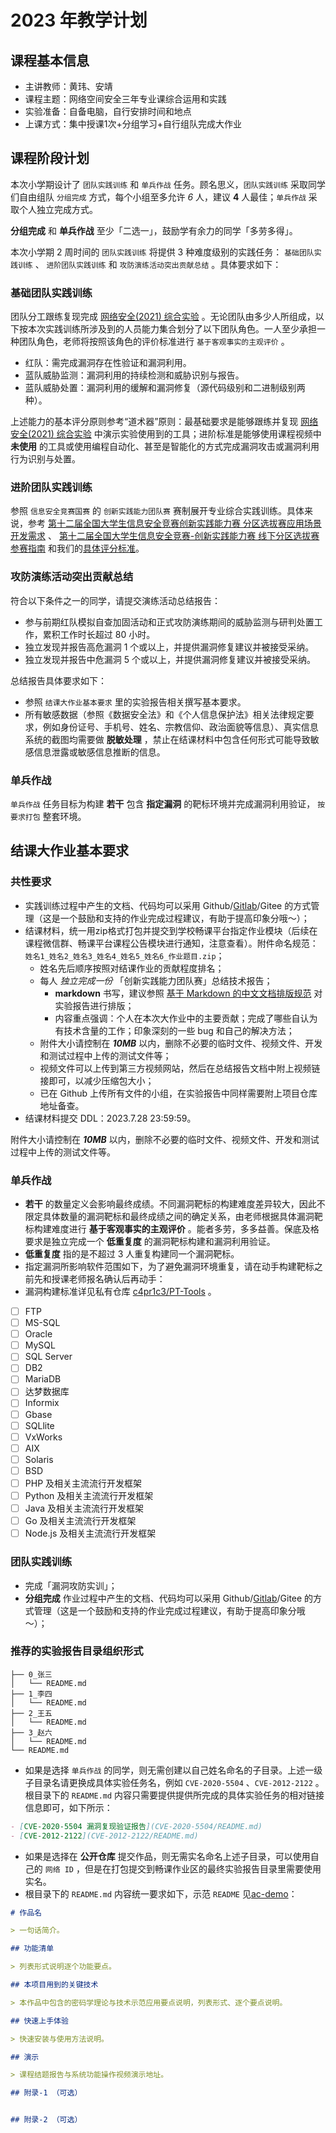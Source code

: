 # 2023 年教学计划

## 课程基本信息

* 主讲教师：黄玮、安靖
* 课程主题：网络空间安全三年专业课综合运用和实践
* 实验准备：自备电脑，自行安排时间和地点
* 上课方式：集中授课1次+分组学习+自行组队完成大作业

## 课程阶段计划

本次小学期设计了 `团队实践训练` 和 `单兵作战` 任务。顾名思义，`团队实践训练` 采取同学们自由组队 `分组完成` 方式，每个小组至多允许 *6* 人，建议 **4** 人最佳；`单兵作战` 采取个人独立完成方式。

**分组完成** 和 **单兵作战** 至少「二选一」，鼓励学有余力的同学「多劳多得」。

本次小学期 2 周时间的 `团队实践训练` 将提供 3 种难度级别的实践任务： `基础团队实践训练` 、 `进阶团队实践训练` 和 `攻防演练活动突出贡献总结` 。具体要求如下：

### 基础团队实践训练

团队分工跟练复现完成 [网络安全(2021) 综合实验](https://www.bilibili.com/video/BV1p3411x7da/) 。无论团队由多少人所组成，以下按本次实践训练所涉及到的人员能力集合划分了以下团队角色。一人至少承担一种团队角色，老师将按照该角色的评价标准进行 `基于客观事实的主观评价` 。

* 红队：需完成漏洞存在性验证和漏洞利用。
* 蓝队威胁监测：漏洞利用的持续检测和威胁识别与报告。
* 蓝队威胁处置：漏洞利用的缓解和漏洞修复（源代码级别和二进制级别两种）。

上述能力的基本评分原则参考“道术器”原则：最基础要求是能够跟练并复现 [网络安全(2021) 综合实验](https://www.bilibili.com/video/BV1p3411x7da/) 中演示实验使用到的工具；进阶标准是能够使用课程视频中 **未使用** 的工具或使用编程自动化、甚至是智能化的方式完成漏洞攻击或漏洞利用行为识别与处置。

### 进阶团队实践训练

参照 `信息安全竞赛国赛` 的 `创新实践能力团队赛` 赛制展开专业综合实践训练。具体来说，参考 [第十二届全国大学生信息安全竞赛创新实践能力赛 分区选拔赛应用场景开发需求](http://www.ciscn.cn/announcement/view/122) 、 [第十二届全国大学生信息安全竞赛-创新实践能力赛 线下分区选拔赛参赛指南](http://www.ciscn.cn/announcement/view/126) 和我们的[具体评分标准](../assessment.md)。

### 攻防演练活动突出贡献总结

符合以下条件之一的同学，请提交演练活动总结报告：

* 参与前期红队模拟自查加固活动和正式攻防演练期间的威胁监测与研判处置工作，累积工作时长超过 80 小时。
* 独立发现并报告高危漏洞 1 个或以上，并提供漏洞修复建议并被接受采纳。
* 独立发现并报告中危漏洞 5 个或以上，并提供漏洞修复建议并被接受采纳。

总结报告具体要求如下：

* 参照 `结课大作业基本要求` 里的实验报告相关撰写基本要求。
* 所有敏感数据（参照《数据安全法》和《个人信息保护法》相关法律规定要求，例如身份证号、手机号、姓名、宗教信仰、政治面貌等信息）、真实信息系统的截图均需要做 **脱敏处理** ，禁止在结课材料中包含任何形式可能导致敏感信息泄露或敏感信息推断的信息。

### 单兵作战

`单兵作战` 任务目标为构建 **若干** 包含 **指定漏洞** 的靶标环境并完成漏洞利用验证， `按要求打包` 整套环境。

## 结课大作业基本要求

### 共性要求

* 实践训练过程中产生的文档、代码均可以采用 Github/[Gitlab](https://git.cuc.edu.cn)/Gitee 的方式管理（这是一个鼓励和支持的作业完成过程建议，有助于提高印象分哦～）；
* 结课材料，统一用zip格式打包并提交到学校畅课平台指定作业模块（后续在课程微信群、畅课平台课程公告模块进行通知，注意查看）。附件命名规范：`姓名1_姓名2_姓名3_姓名4_姓名5_姓名6_作业题目.zip`；
    * 姓名先后顺序按照对结课作业的贡献程度排名；
    * 每人 *独立完成一份* 「创新实践能力团队赛」总结技术报告；
        * **markdown** 书写，建议参照 [基于 Markdown 的中文文档排版规范](https://xie.infoq.cn/article/69feb60ca6fba4ae0c8adeef6) 对实验报告进行排版；
        * 内容重点强调：个人在本次大作业中的主要贡献；完成了哪些自认为有技术含量的工作；印象深刻的一些 bug 和自己的解决方法；
    * 附件大小请控制在 ***10MB*** 以内，删除不必要的临时文件、视频文件、开发和测试过程中上传的测试文件等；
    * 视频文件可以上传到第三方视频网站，然后在总结报告文档中附上视频链接即可，以减少压缩包大小；
    * 已在 Github 上传所有文件的小组，在实验报告中同样需要附上项目仓库地址备查。
* 结课材料提交 DDL：2023.7.28 23:59:59。 

附件大小请控制在 ***10MB*** 以内，删除不必要的临时文件、视频文件、开发和测试过程中上传的测试文件等。

### 单兵作战

* **若干** 的数量定义会影响最终成绩。不同漏洞靶标的构建难度差异较大，因此不限定具体数量的漏洞靶标和最终成绩之间的确定关系，由老师根据具体漏洞靶标构建难度进行 **基于客观事实的主观评价** 。能者多劳，多多益善。保底及格要求是独立完成一个 **低重复度** 的漏洞靶标构建和漏洞利用验证。
* **低重复度** 指的是不超过 3 人重复构建同一个漏洞靶标。  
* 指定漏洞所影响软件范围如下，为了避免漏洞环境重复，请在动手构建靶标之前先和授课老师报名确认后再动手：
* 漏洞构建标准详见私有仓库 [c4pr1c3/PT-Tools](https://github.com/c4pr1c3/PT-Tools) 。

- [ ] FTP 
- [ ] MS-SQL
- [ ] Oracle
- [ ] MySQL
- [ ] SQL Server
- [ ] DB2
- [ ] MariaDB
- [ ] 达梦数据库
- [ ] Informix
- [ ] Gbase
- [ ] SQLlite
- [ ] VxWorks
- [ ] AIX
- [ ] Solaris
- [ ] BSD
- [ ] PHP 及相关主流流行开发框架
- [ ] Python 及相关主流流行开发框架
- [ ] Java 及相关主流流行开发框架
- [ ] Go 及相关主流流行开发框架
- [ ] Node.js 及相关主流流行开发框架

### 团队实践训练

* 完成「漏洞攻防实训」；
* **分组完成** 作业过程中产生的文档、代码均可以采用 Github/[Gitlab](https://git.cuc.edu.cn)/Gitee 的方式管理（这是一个鼓励和支持的作业完成过程建议，有助于提高印象分哦～）；

### 推荐的实验报告目录组织形式

```
├── 0_张三
│   └── README.md
├── 1_李四
│   └── README.md
├── 2_王五
│   └── README.md
├── 3_赵六
│   └── README.md
└── README.md
```

- 如果是选择 `单兵作战` 的同学，则无需创建以自己姓名命名的子目录。上述一级子目录名请更换成具体实验任务名，例如 `CVE-2020-5504` 、`CVE-2012-2122` 。根目录下的 `README.md` 内容只需要提供提供所完成的具体实验任务的相对链接信息即可，如下所示：

```markdown
- [CVE-2020-5504 漏洞复现验证报告](CVE-2020-5504/README.md)
- [CVE-2012-2122](CVE-2012-2122/README.md)
```

- 如果是选择在 **公开仓库** 提交作品，则无需实名命名上述子目录，可以使用自己的 `网络 ID` ，但是在打包提交到畅课作业区的最终实验报告目录里需要使用实名。
- 根目录下的 `README.md` 内容统一要求如下，示范 `README` 见[ac-demo](https://github.com/c4pr1c3/ac-demo)：

```markdown
# 作品名

> 一句话简介。

## 功能清单

> 列表形式说明逐个功能要点。

## 本项目用到的关键技术

> 本作品中包含的密码学理论与技术示范应用要点说明，列表形式、逐个要点说明。

## 快速上手体验

> 快速安装与使用方法说明。

## 演示

> 课程结题报告与系统功能操作视频演示地址。

## 附录-1 （可选）


## 附录-2 （可选）
```


